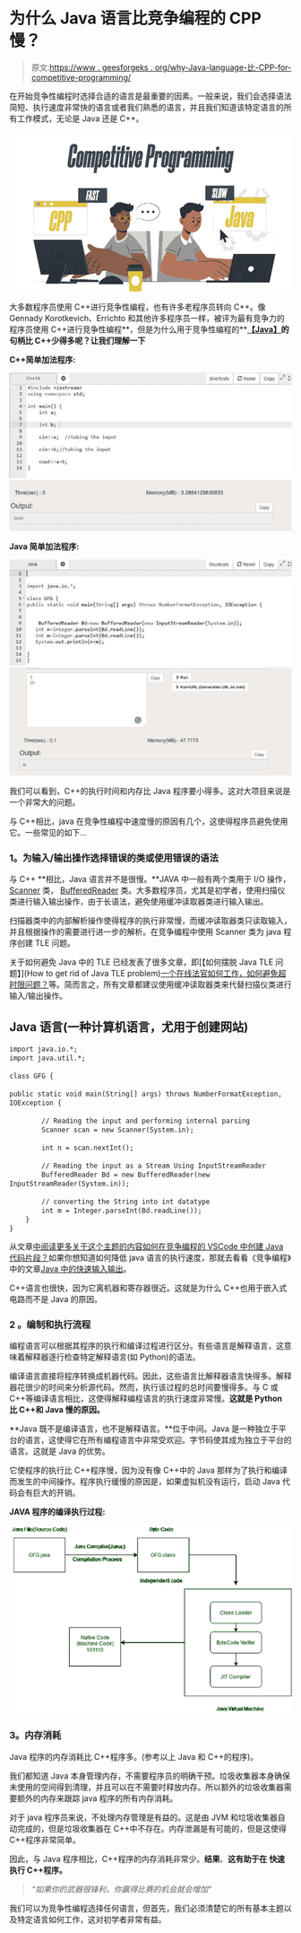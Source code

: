 # 为什么 Java 语言比竞争编程的 CPP 慢？

> 原文:[https://www . geesforgeks . org/why-Java-language-比-CPP-for-competitive-programming/](https://www.geeksforgeeks.org/why-java-language-is-slower-than-cpp-for-competitive-programming/)

在开始竞争性编程时选择合适的语言是最重要的因素。一般来说，我们会选择语法简短、执行速度非常快的语言或者我们熟悉的语言，并且我们知道该特定语言的所有工作模式，无论是 Java 还是 C++。

![Why-Java-Language-is-Slower-Than-CPP-for-Competitive-Programming](img/2ff64f722cfb0a1fd2bbb2920b37812e.png)

大多数程序员使用 C++进行竞争性编程，也有许多老程序员转向 C++。像 Gennady Korotkevich、Errichto 和其他许多程序员一样，被评为最有竞争力的程序员使用 C++进行竞争性编程**，但是为什么用于竞争性编程的**[**【Java】**](https://www.geeksforgeeks.org/java/)**的句柄比 C++少得多呢？让我们理解一下**

**C++简单加法程序:**

![](img/dea84703a43723df3bc63a770aea2c7e.png) ![](img/0e2ff3f49c53462f062720f845d75765.png)

**Java 简单加法程序:**

![](img/e2c98406ea7fa1bad98ab9c837bfe696.png) ![](img/d4fe184afa54fc9f7a91119f64e50fd1.png)

我们可以看到，C++的执行时间和内存比 Java 程序要小得多。这对大项目来说是一个非常大的问题。

与 C++相比，java 在竞争性编程中速度慢的原因有几个，这使得程序员避免使用它。一些常见的如下…

### **1。为输入/输出操作选择错误的类或使用错误的语法**

与 C++ **相比，Java 语言并不是很慢。**JAVA 中一般有两个类用于 I/O 操作， [Scanner](https://www.geeksforgeeks.org/scanner-class-in-java/) 类， [BufferedReader](https://www.geeksforgeeks.org/java-io-bufferedreader-class-java/) 类。大多数程序员，尤其是初学者，使用扫描仪类进行输入输出操作，由于长语法，避免使用缓冲读取器类进行输入输出。

扫描器类中的内部解析操作使得程序的执行非常慢，而缓冲读取器类只读取输入，并且根据操作的需要进行进一步的解析。在竞争编程中使用 Scanner 类为 java 程序创建 TLE 问题。

关于如何避免 Java 中的 TLE 已经发表了很多文章，即[【如何摆脱 Java TLE 问题】](How to get rid of Java TLE problem)[一个在线法官如何工作，如何避免超时限问题？](https://www.geeksforgeeks.org/how-an-online-judge-works-and-how-to-avoid-time-limit-exceeded-problem/)等。简而言之，所有文章都建议使用缓冲读取器类来代替扫描仪类进行输入/输出操作。

## Java 语言(一种计算机语言，尤用于创建网站)

```
import java.io.*;
import java.util.*;

class GFG {

public static void main(String[] args) throws NumberFormatException, IOException {

        // Reading the input and performing internal parsing
        Scanner scan = new Scanner(System.in);

        int n = scan.nextInt();

        // Reading the input as a Stream Using InputStreamReader
        BufferedReader Bd = new BufferedReader(new InputStreamReader(System.in));

        // converting the String into int datatype
        int m = Integer.parseInt(Bd.readLine());
    }
}
```

从文章[中阅读更多关于这个主题的内容如何在竞争编程的 VSCode 中创建 Java 代码片段？](https://www.geeksforgeeks.org/how-to-create-java-snippets-in-vscode-for-competitive-programming/)如果你想知道如何降低 java 语言的执行速度，那就去看看《竞争编程》中的文章[Java 中的快速输入输出](https://www.geeksforgeeks.org/fast-io-in-java-in-competitive-programming/)。

C++语言也很快，因为它离机器和寄存器很近。这就是为什么 C++也用于嵌入式电路而不是 Java 的原因。

### 2 **。编制和执行流程**

编程语言可以根据其程序的执行和编译过程进行区分。有些语言是解释语言，这意味着解释器逐行检查特定解释语言(如 Python)的语法。

编译语言直接将程序转换成机器代码。因此，这些语言比解释器语言快得多。解释器花很少的时间来分析源代码。然而，执行该过程的总时间要慢得多。与 C 或 C++等编译语言相比，这使得解释编程语言的执行速度非常慢。**这就是 Python 比 C++和 Java 慢的原因。**

**Java 既不是编译语言，也不是解释语言。**位于中间。Java 是一种独立于平台的语言，这使得它在所有编程语言中非常受欢迎。字节码使其成为独立于平台的语言。这就是 Java 的优势。

它使程序的执行比 C++程序慢，因为没有像 C++中的 Java 那样为了执行和编译而发生的中间操作。程序执行缓慢的原因是，如果虚拟机没有运行，启动 Java 代码会有巨大的开销。

**JAVA 程序的编译执行过程:**

![](img/b14c3d263d5b51f6b621a39515ae5c72.png)

### **3。内存消耗**

Java 程序的内存消耗比 C++程序多。(参考以上 Java 和 C++的程序)。

我们都知道 Java 本身管理内存，不需要程序员的明确干预。垃圾收集器本身确保未使用的空间得到清理，并且可以在不需要时释放内存。所以额外的垃圾收集器需要额外的内存来跟踪 java 程序的所有内存消耗。

对于 java 程序员来说，不处理内存管理是有益的。这是由 JVM 和垃圾收集器自动完成的，但是垃圾收集器在 C++中不存在。内存泄漏是有可能的，但是这使得 C++程序非常简单。

因此，与 Java 程序相比，C++程序的内存消耗非常少。**结果**、**这有助于在** **快速执行 C++程序。**

> *“如果你的武器很锋利，你赢得比赛的机会就会增加”*

我们可以为竞争性编程选择任何语言，但首先，我们必须清楚它的所有基本主题以及特定语言如何工作，这对初学者非常有益。